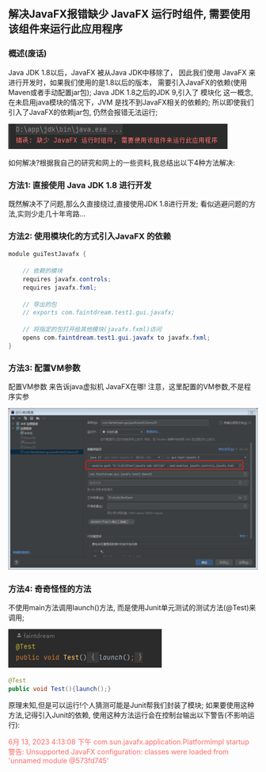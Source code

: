 ## 解决JavaFX报错缺少 JavaFX 运行时组件, 需要使用该组件来运行此应用程序

### 概述(废话)
Java JDK 1.8以后，JavaFX 被从Java JDK中移除了，
因此我们使用 JavaFX 来进行开发时，如果我们使用的是1.8以后的版本，
需要引入JavaFX的依赖(使用Maven或者手动配置jar包);
Java JDK 1.8之后的JDK 9,引入了 模块化 这一概念,
在未启用java模块的情况下，JVM 是找不到JavaFX相关的依赖的;
所以即使我们引入了JavaFX的依赖jar包,
仍然会报错无法运行;
<!-- 空行 -->
![错误: 缺少 JavaFX 运行时组件, 需要使用该组件来运行此应用程序](ExceptionImage1.png)
<!-- 空行 -->
如何解决?根据我自己的研究和网上的一些资料,我总结出以下4种方法解决:
<!-- 空行 -->
### 方法1: 直接使用 Java JDK 1.8 进行开发
既然解决不了问题,那么久直接绕过,直接使用JDK 1.8进行开发;
看似逃避问题的方法,实则少走几十年弯路...

### 方法2: 使用模块化的方式引入JavaFX 的依赖

```java filename=module-info.java
module guiTestJavafx {
    
    // 依赖的模块
    requires javafx.controls;
    requires javafx.fxml;

    // 导出的包
    // exports com.faintdream.test1.gui.javafx;

    // 将指定的包打开给其他模块(javafx.fxml)访问
    opens com.faintdream.test1.gui.javafx to javafx.fxml;
}
```

### 方法3: 配置VM参数
配置VM参数 来告诉java虚拟机 JavaFX在哪!
注意，这里配置的VM参数,不是程序实参
<!-- 空行 -->
![配置VM参数](03配置VM参数.png)
<!-- 空行 -->

### 方法4: 奇奇怪怪的方法
不使用main方法调用launch()方法,
而是使用Junit单元测试的测试方法(@Test)来调用;
<!-- 空行 -->
![测试方法调用launch()](04测试方法调用launch().png)
<!-- 空行 -->
```java 
@Test
public void Test(){launch();}
```
原理未知,但是可以运行!个人猜测可能是Junit帮我们封装了模块;
如果要使用这种方法,记得引入Junit的依赖,
使用这种方法运行会在控制台输出以下警告(不影响运行):
<!-- 空行 -->
<span style="color:#fd6a67; ">
6月 13, 2023 4:13:08 下午 com.sun.javafx.application.PlatformImpl startup
警告: Unsupported JavaFX configuration: classes were loaded from 'unnamed module @573fd745'
</span>
<!-- 空行 -->